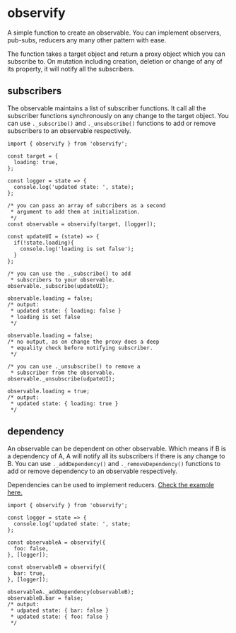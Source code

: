 # observify

A simple function to create an observable. You can implement observers, pub-subs, reducers any many other pattern with ease.

The function takes a target object and return a proxy object which you can subscribe to. On mutation including creation, deletion or change of any of its property, it will notify all the subscribers.

## subscribers
The observable maintains a list of subscriber functions. It call all the subscriber functions synchronously on any change to the target object. You can use `._subscribe()` and `._unsubscribe()` functions to add or remove subscribers to an observable respectively.

```
import { observify } from 'observify';

const target = {  
  loading: true,
};

const logger = state => {
  console.log('updated state: ', state);
};

/* you can pass an array of subcribers as a second 
 * argument to add them at initialization.
 */
const observable = observify(target, [logger]);

const updateUI = (state) => {
  if(!state.loading){
    console.log('loading is set false');
  }
};

/* you can use the ._subscribe() to add
 * subscribers to your observable.
observable._subscribe(updateUI);

observable.loading = false;
/* output:
 * updated state: { loading: false }
 * loading is set false
 */
 
observable.loading = false; 
/* no output, as on change the proxy does a deep 
 * equality check before notifying subscriber.
 */
 
/* you can use ._unsubscribe() to remove a
 * subscriber from the observable.
observable._unsubscribe(udpateUI);

observable.loading = true;
/* output:
 * updated state: { loading: true }
 */
```

## dependency
An observable can be dependent on other observable. Which means if B is a dependency of A, A will notify all its subscribers if there is any change to B. You can use `._addDependency()` and `._removeDependency()` functions to add or remove dependency to an observable respectively.

Dependencies can be used to implement reducers. [Check the example here.](https://github.com/hereisnaman/observify/blob/master/examples/dependency.js)

```
import { observify } from 'observify';

const logger = state => {
  console.log('updated state: ', state;
};

const observableA = observify({
  foo: false,
}, [logger]);

const observableB = observify({
  bar: true,
}, [logger]);

observableA._addDependency(observableB);
observableB.bar = false;
/* output:
 * udpated state: { bar: false }
 * updated state: { foo: false }
 */
```

